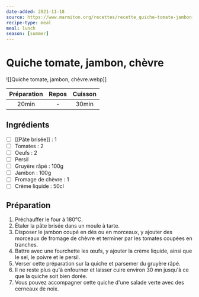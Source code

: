 ```yaml
---
date-added: 2021-11-18
source: https://www.marmiton.org/recettes/recette_quiche-tomate-jambon-chevre_32961.aspx
recipe-type: meal
meal: lunch
season: [summer]
---
```


# Quiche tomate, jambon, chèvre

![[Quiche tomate, jambon, chèvre.webp]]

| Préparation | Repos | Cuisson |
|:-----------:|:-----:|:-------:|
|    20min    |   -   |  30min  |

## Ingrédients

- [ ] [[Pâte brisée]] : 1
- [ ] Tomates : 2
- [ ] Oeufs : 2
- [ ] Persil
- [ ] Gruyère râpé : 100g
- [ ] Jambon : 100g
- [ ] Fromage de chèvre : 1
- [ ] Crème liquide : 50cl

## Préparation

1. Préchauffer le four à 180°C.
2. Étaler la pâte brisée dans un moule à tarte.
3. Disposer le jambon coupé en dés ou en morceaux, y ajouter des morceaux de fromage de chèvre et terminer par les tomates coupées en tranches.
4. Battre avec une fourchette les œufs, y ajouter la crème liquide, ainsi que le sel, le poivre et le persil.
5. Verser cette préparation sur la quiche et parsemer du gruyère râpé.
6. Il ne reste plus qu'à enfourner et laisser cuire environ 30 mn jusqu'à ce que la quiche soit bien dorée.
7. Vous pouvez accompagner cette quiche d'une salade verte avec des cerneaux de noix.
